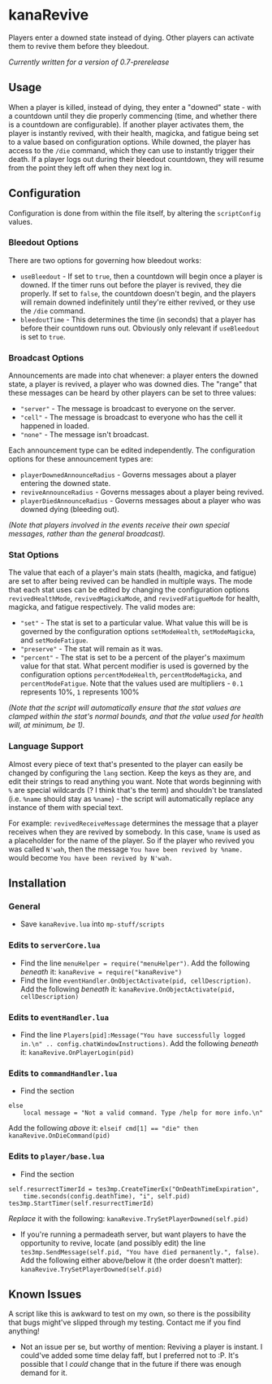 # kanaRevive
Players enter a downed state instead of dying. Other players can activate them to revive them before they bleedout.

*Currently written for a version of 0.7-prerelease*

## Usage
When a player is killed, instead of dying, they enter a "downed" state - with a countdown until they die properly commencing (time, and whether there is a countdown are configurable). If another player activates them, the player is instantly revived, with their health, magicka, and fatigue being set to a value based on configuration options. While downed, the player has access to the `/die` command, which they can use to instantly trigger their death. If a player logs out during their bleedout countdown, they will resume from the point they left off when they next log in.

## Configuration
Configuration is done from within the file itself, by altering the `scriptConfig` values.
### Bleedout Options
There are two options for governing how bleedout works:
- `useBleedout` - If set to `true`, then a countdown will begin once a player is downed. If the timer runs out before the player is revived, they die properly. If set to `false`, the countdown doesn't begin, and the players will remain downed indefinitely until they're either revived, or they use the `/die` command.
- `bleedoutTime` - This determines the time (in seconds) that a player has before their countdown runs out. Obviously only relevant if `useBleedout` is set to `true`.
### Broadcast Options
Announcements are made into chat whenever: a player enters the downed state, a player is revived, a player who was downed dies. The "range" that these messages can be heard by other players can be set to three values:
- `"server"` - The message is broadcast to everyone on the server.
- `"cell"` - The message is broadcast to everyone who has the cell it happened in loaded.
- `"none"` - The message isn't broadcast.

Each announcement type can be edited independently. The configuration options for these announcement types are:
- `playerDownedAnnounceRadius` - Governs messages about a player entering the downed state.
- `reviveAnnounceRadius` - Governs messages about a player being revived.
- `playerDiedAnnounceRadius` - Governs messages about a player who was downed dying (bleeding out).

*(Note that players involved in the events receive their own special messages, rather than the general broadcast).*
### Stat Options
The value that each of a player's main stats (health, magicka, and fatigue) are set to after being revived can be handled in multiple ways. The mode that each stat uses can be edited by changing the configuration options `revivedHealthMode`, `revivedMagickaMode`, and `revivedFatigueMode` for health, magicka, and fatigue respectively. The valid modes are:
- `"set"` - The stat is set to a particular value. What value this will be is governed by the configuration options `setModeHealth`, `setModeMagicka`, and `setModeFatigue`.
- `"preserve"` - The stat will remain as it was.
- `"percent"` - The stat is set to be a percent of the player's maximum value for that stat. What percent modifier is used is governed by the configuration options `percentModeHealth`, `percentModeMagicka`, and `percentModeFatigue`. Note that the values used are multipliers - `0.1` represents 10%, `1` represents 100%

*(Note that the script will automatically ensure that the stat values are clamped within the stat's normal bounds, and that the value used for health will, at minimum, be 1).*

### Language Support
Almost every piece of text that's presented to the player can easily be changed by configuring the `lang` section. Keep the keys as they are, and edit their strings to read anything you want. Note that words beginning with `%` are special wildcards (? I think that's the term) and shouldn't be translated (i.e. `%name` should stay as `%name`) - the script will automatically replace any instance of them with special text.

For example: `revivedReceiveMessage` determines the message that a player receives when they are revived by somebody. In this case, `%name` is used as a placeholder for the name of the player. So if the player who revived you was called `N'wah`, then the message `You have been revived by %name.` would become `You have been revived by N'wah.`

## Installation
### General
- Save `kanaRevive.lua` into `mp-stuff/scripts`
### Edits to `serverCore.lua`
- Find the line `menuHelper = require("menuHelper")`. Add the following *beneath* it: ```kanaRevive = require("kanaRevive")```
- Find the line `eventHandler.OnObjectActivate(pid, cellDescription)`. Add the following *beneath* it: ```kanaRevive.OnObjectActivate(pid, cellDescription)```
### Edits to `eventHandler.lua`
- Find the line `Players[pid]:Message("You have successfully logged in.\n" .. config.chatWindowInstructions)`. Add the following *beneath* it: ```kanaRevive.OnPlayerLogin(pid)```
### Edits to `commandHandler.lua`
- Find the section
```
else
	local message = "Not a valid command. Type /help for more info.\n"
```
Add the following *above* it: `elseif cmd[1] == "die" then kanaRevive.OnDieCommand(pid)`
### Edits to `player/base.lua`
- Find the section
```
self.resurrectTimerId = tes3mp.CreateTimerEx("OnDeathTimeExpiration",
	time.seconds(config.deathTime), "i", self.pid)
tes3mp.StartTimer(self.resurrectTimerId)
```
*Replace* it with the following: `kanaRevive.TrySetPlayerDowned(self.pid)`
- If you're running a permadeath server, but want players to have the opportunity to revive, locate (and possibly edit) the line `tes3mp.SendMessage(self.pid, "You have died permanently.", false)`. Add the following either above/below it (the order doesn't matter): `kanaRevive.TrySetPlayerDowned(self.pid)`

## Known Issues
A script like this is awkward to test on my own, so there is the possibility that bugs might've slipped through my testing. Contact me if you find anything!
- Not an issue per se, but worthy of mention: Reviving a player is instant. I could've added some time delay faff, but I preferred not to :P. It's possible that I *could* change that in the future if there was enough demand for it.
